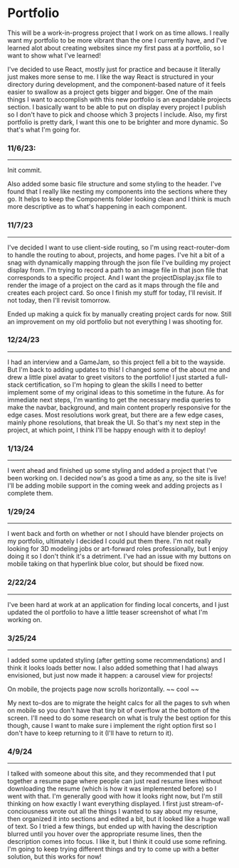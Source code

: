 # Portfolio

This will be a work-in-progress project that I work on as time allows. I really want my portfolio to be more vibrant than the one I currently have, and I've learned alot about creating websites since my first pass at a portfolio, so I want to show what I've learned!

I've decided to use React, mostly just for practice and because it literally just makes more sense to me. I like the way React is structured in your directory during development, and the component-based nature of it feels easier to swallow as a project gets bigger and bigger. 
One of the main things I want to accomplish with this new portfolio is an expandable projects section. I basically want to be able to put on display every project I publish so I don't have to pick and choose which 3 projects I include. 
Also, my first portfolio is pretty dark, I want this one to be brighter and more dynamic. So that's what I'm going for.

### 11/6/23:

---

Init commit.

Also added some basic file structure and some styling to the header. I've found that I really like nesting my components into the sections where they go. It helps to keep the Components folder looking clean and I think is much more descriptive as to what's happening in each component.

### 11/7/23

--- 

I've decided I want to use client-side routing, so I'm using react-router-dom to handle the routing to about, projects, and home pages. I've hit a bit of a snag with dynamically mapping through the json file I've building my project display from. I'm trying to record a path to an image file in that json file that corresponds to a specific project. And I want the projectDisplay.jsx file to render the image of a project on the card as it maps through the file and creates each project card. So once I finish my stuff for today, I'll revisit. If not today, then I'll revisit tomorrow. 

Ended up making a quick fix by manually creating project cards for now. Still an improvement on my old portfolio but not everything I was shooting for.

### 12/24/23 

---

I had an interview and a GameJam, so this project fell a bit to the wayside. But I'm back to adding updates to this! I changed some of the about me and drew a little pixel avatar to greet visitors to the portfolio! I just started a full-stack certification, so I'm hoping to glean the skills I need to better implement some of my original ideas to this sometime in the future. As for immediate next steps, I'm wanting to get the necessary media queries to make the navbar, background, and main content properly responsive for the edge cases. Most resolutions work great, but there are a few edge cases, mainly phone resolutions, that break the UI. So that's my next step in the project, at which point, I think I'll be happy enough with it to deploy!

### 1/13/24

---

I went ahead and finished up some styling and added a project that I've been working on. I decided now's as good a time as any, so the site is live! I'll be adding mobile support in the coming week and adding projects as I complete them.

### 1/29/24

---

I went back and forth on whether or not I should have blender projects on my portfolio, ultimately I decided I could put them there. I'm not really looking for 3D modeling jobs or art-forward roles professionally, but I enjoy doing it so I don't think it's a detriment. I've had an issue with my buttons on mobile taking on that hyperlink blue color, but should be fixed now.

### 2/22/24

---

I've been hard at work at an application for finding local concerts, and I just updated the ol portfolio to have a little teaser screenshot of what I'm working on. 

### 3/25/24

---

I added some updated styling (after getting some recommendations) and I think it looks loads better now. I also added something that I had always envisioned, but just now made it happen: a carousel view for projects!

On mobile, the projects page now scrolls horizontally. ~~ cool ~~ 

My next to-dos are to migrate the height calcs for all the pages to svh when on mobile so you don't have that tiny bit of overflow at the bottom of the screen. I'll need to do some research on what is truly the best option for this though, cause I want to make sure i implement the right option first so I don't have to keep returning to it (I'll have to return to it).

### 4/9/24

--- 

I talked with someone about this site, and they recommended that I put together a resume page where people can just read resume lines without downloading the resume (which is how it was implemented before) so I went with that. I'm generally good with how it looks right now, but I'm still thinking on how exactly I want everything displayed. I first just stream-of-conciousness wrote out all the things I wanted to say about my resume, then organized it into sections and edited a bit, but it looked like a huge wall of text. So I tried a few things, but ended up with having the description blurred until you hover over the appropriate resume lines, then the description comes into focus. I like it, but I think it could use some refining. I'm going to keep trying different things and try to come up with a better solution, but this works for now!
